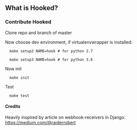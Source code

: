 ## What is Hooked?

### Contribute Hooked

Clone repo and branch of master

Now choose dev environment, if virtualenvwrapper is installed:

      make setup2 NAME=hook # for python 2.7
     
      make setup3 NAME=hook # for python 3.6
      
Now init

      make init
      

Test

      make test
      
#### Credits

Heavily inspired by article on webhook-receivers in Django:
https://medium.com/@raiderrobert


